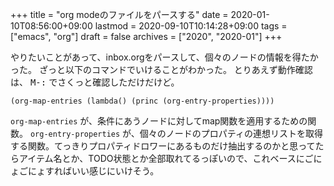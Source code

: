 +++
title = "org modeのファイルをパースする"
date = 2020-01-10T08:56:00+09:00
lastmod = 2020-09-10T10:14:28+09:00
tags = ["emacs", "org"]
draft = false
archives = ["2020", "2020-01"]
+++

やりたいことがあって、inbox.orgをパースして、個々のノードの情報を得たかった。
ざっと以下のコマンドでいけることがわかった。
とりあえず動作確認は、 <kbd>M-:</kbd> でさくっと確認しただけだけど。

```nil
(org-map-entries (lambda() (princ (org-entry-properties))))
```

`org-map-entries` が、条件にあうノードに対してmap関数を適用するための関数。
`org-entry-properties` が、個々のノードのプロパティの連想リストを取得する関数。てっきりプロパティドロワーにあるものだけ抽出するのかと思ってたらアイテム名とか、TODO状態とか全部取れてるっぽいので、これベースにごにょごにょすればいい感じにいけそう。
